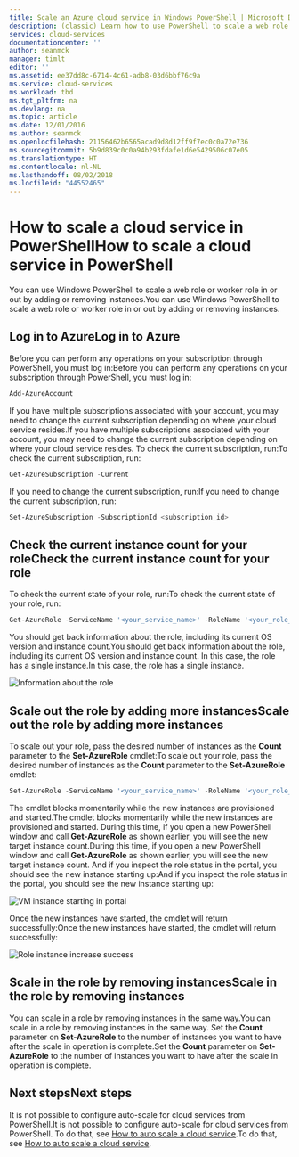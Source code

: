 ```yaml
---
title: Scale an Azure cloud service in Windows PowerShell | Microsoft Docs
description: (classic) Learn how to use PowerShell to scale a web role or worker role in or out in Azure.
services: cloud-services
documentationcenter: ''
author: seanmck
manager: timlt
editor: ''
ms.assetid: ee37dd8c-6714-4c61-adb8-03d6bbf76c9a
ms.service: cloud-services
ms.workload: tbd
ms.tgt_pltfrm: na
ms.devlang: na
ms.topic: article
ms.date: 12/01/2016
ms.author: seanmck
ms.openlocfilehash: 21156462b6565acad9d8d12ff9f7ec0c0a72e736
ms.sourcegitcommit: 5b9d839c0c0a94b293fdafe1d6e5429506c07e05
ms.translationtype: HT
ms.contentlocale: nl-NL
ms.lasthandoff: 08/02/2018
ms.locfileid: "44552465"
---
```

# <a name="how-to-scale-a-cloud-service-in-powershell"></a><span data-ttu-id="83931-103">How to scale a cloud service in PowerShell</span><span class="sxs-lookup"><span data-stu-id="83931-103">How to scale a cloud service in PowerShell</span></span>

<span data-ttu-id="83931-104">You can use Windows PowerShell to scale a web role or worker role in or out by adding or removing instances.</span><span class="sxs-lookup"><span data-stu-id="83931-104">You can use Windows PowerShell to scale a web role or worker role in or out by adding or removing instances.</span></span>  

## <a name="log-in-to-azure"></a><span data-ttu-id="83931-105">Log in to Azure</span><span class="sxs-lookup"><span data-stu-id="83931-105">Log in to Azure</span></span>

<span data-ttu-id="83931-106">Before you can perform any operations on your subscription through PowerShell, you must log in:</span><span class="sxs-lookup"><span data-stu-id="83931-106">Before you can perform any operations on your subscription through PowerShell, you must log in:</span></span>

```powershell
Add-AzureAccount
```

<span data-ttu-id="83931-107">If you have multiple subscriptions associated with your account, you may need to change the current subscription depending on where your cloud service resides.</span><span class="sxs-lookup"><span data-stu-id="83931-107">If you have multiple subscriptions associated with your account, you may need to change the current subscription depending on where your cloud service resides.</span></span> <span data-ttu-id="83931-108">To check the current subscription, run:</span><span class="sxs-lookup"><span data-stu-id="83931-108">To check the current subscription, run:</span></span>

```powershell
Get-AzureSubscription -Current
```

<span data-ttu-id="83931-109">If you need to change the current subscription, run:</span><span class="sxs-lookup"><span data-stu-id="83931-109">If you need to change the current subscription, run:</span></span>

```powershell
Set-AzureSubscription -SubscriptionId <subscription_id>
```

## <a name="check-the-current-instance-count-for-your-role"></a><span data-ttu-id="83931-110">Check the current instance count for your role</span><span class="sxs-lookup"><span data-stu-id="83931-110">Check the current instance count for your role</span></span>

<span data-ttu-id="83931-111">To check the current state of your role, run:</span><span class="sxs-lookup"><span data-stu-id="83931-111">To check the current state of your role, run:</span></span>

```powershell
Get-AzureRole -ServiceName '<your_service_name>' -RoleName '<your_role_name>'
```

<span data-ttu-id="83931-112">You should get back information about the role, including its current OS version and instance count.</span><span class="sxs-lookup"><span data-stu-id="83931-112">You should get back information about the role, including its current OS version and instance count.</span></span> <span data-ttu-id="83931-113">In this case, the role has a single instance.</span><span class="sxs-lookup"><span data-stu-id="83931-113">In this case, the role has a single instance.</span></span>

![Information about the role](https://docstestmedia1.blob.core.windows.net/azure-media/articles/cloud-services/media/cloud-services-how-to-scale-powershell/get-azure-role.PNG)

## <a name="scale-out-the-role-by-adding-more-instances"></a><span data-ttu-id="83931-115">Scale out the role by adding more instances</span><span class="sxs-lookup"><span data-stu-id="83931-115">Scale out the role by adding more instances</span></span>

<span data-ttu-id="83931-116">To scale out your role, pass the desired number of instances as the **Count** parameter to the **Set-AzureRole** cmdlet:</span><span class="sxs-lookup"><span data-stu-id="83931-116">To scale out your role, pass the desired number of instances as the **Count** parameter to the **Set-AzureRole** cmdlet:</span></span>

```powershell
Set-AzureRole -ServiceName '<your_service_name>' -RoleName '<your_role_name>' -Slot <target_slot> -Count <desired_instances>
```

<span data-ttu-id="83931-117">The cmdlet blocks momentarily while the new instances are provisioned and started.</span><span class="sxs-lookup"><span data-stu-id="83931-117">The cmdlet blocks momentarily while the new instances are provisioned and started.</span></span> <span data-ttu-id="83931-118">During this time, if you open a new PowerShell window and call **Get-AzureRole** as shown earlier, you will see the new target instance count.</span><span class="sxs-lookup"><span data-stu-id="83931-118">During this time, if you open a new PowerShell window and call **Get-AzureRole** as shown earlier, you will see the new target instance count.</span></span> <span data-ttu-id="83931-119">And if you inspect the role status in the portal, you should see the new instance starting up:</span><span class="sxs-lookup"><span data-stu-id="83931-119">And if you inspect the role status in the portal, you should see the new instance starting up:</span></span>

![VM instance starting in portal](https://docstestmedia1.blob.core.windows.net/azure-media/articles/cloud-services/media/cloud-services-how-to-scale-powershell/role-instance-starting.PNG)

<span data-ttu-id="83931-121">Once the new instances have started, the cmdlet will return successfully:</span><span class="sxs-lookup"><span data-stu-id="83931-121">Once the new instances have started, the cmdlet will return successfully:</span></span>

![Role instance increase success](https://docstestmedia1.blob.core.windows.net/azure-media/articles/cloud-services/media/cloud-services-how-to-scale-powershell/set-azure-role-success.PNG)

## <a name="scale-in-the-role-by-removing-instances"></a><span data-ttu-id="83931-123">Scale in the role by removing instances</span><span class="sxs-lookup"><span data-stu-id="83931-123">Scale in the role by removing instances</span></span>

<span data-ttu-id="83931-124">You can scale in a role by removing instances in the same way.</span><span class="sxs-lookup"><span data-stu-id="83931-124">You can scale in a role by removing instances in the same way.</span></span> <span data-ttu-id="83931-125">Set the **Count** parameter on **Set-AzureRole** to the number of instances you want to have after the scale in operation is complete.</span><span class="sxs-lookup"><span data-stu-id="83931-125">Set the **Count** parameter on **Set-AzureRole** to the number of instances you want to have after the scale in operation is complete.</span></span>

## <a name="next-steps"></a><span data-ttu-id="83931-126">Next steps</span><span class="sxs-lookup"><span data-stu-id="83931-126">Next steps</span></span>

<span data-ttu-id="83931-127">It is not possible to configure auto-scale for cloud services from PowerShell.</span><span class="sxs-lookup"><span data-stu-id="83931-127">It is not possible to configure auto-scale for cloud services from PowerShell.</span></span> <span data-ttu-id="83931-128">To do that, see [How to auto scale a cloud service](cloud-services-how-to-scale-portal.md).</span><span class="sxs-lookup"><span data-stu-id="83931-128">To do that, see [How to auto scale a cloud service](cloud-services-how-to-scale-portal.md).</span></span>



